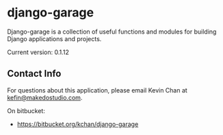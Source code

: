 django-garage
=============

Django-garage is a collection of useful functions and modules for
building Django applications and projects.

Current version: 0.1.12


## Contact Info

For questions about this application, please email Kevin Chan at
kefin@makedostudio.com.

On bitbucket:

* https://bitbucket.org/kchan/django-garage

